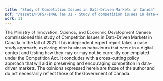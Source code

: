 ```yaml
---
title: "Study of Competition Issues in Data-Driven Markets in Canada"
pdf: "/assets/PDFS/FINAL jan 31 - Study of competition issues in data-driven markets in Canada.pdf"
work: 11
---
```

The Ministry of Innovation, Science, and Economic Development Canada commissioned this study of Competition Issues in Data-Driven Markets in Canada in the fall of 2021. This independent expert report takes a case study approach, exploring nine business behaviours that occur in a digital context and testing how they may or may not be currently contemplated under the Competition Act. It concludes with a cross-cutting policy approach that will aid in preserving and encouraging competition in data-driven markets. The opinions expressed herein are those of the author and do not necessarily reflect those of the Government of Canada.
